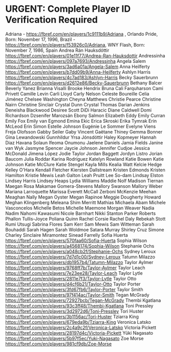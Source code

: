 # URGENT: Complete Player ID Verification Required

Adriana
    - https://fbref.com/en/players/1c9111b9/Adriana , Orlando Pride, Born: November 17, 1996, Brazil
    - https://fbref.com/en/players/f53926c0/Adriana, WNY Flash, Born: November 7, 1986, Spain
Andrea Rán Hauksdóttir  https://fbref.com/en/players/01e11f77/Andrea-Ran-Hauksdottir
Andressinha             https://fbref.com/en/players/097a7693/Andressinha
Angela Salem            https://fbref.com/en/players/3ad6a01a/Angela-Salem
Anna Heilferty          https://fbref.com/en/players/b7dd09b9/Anna-Heilferty
Ashlyn Harris           https://fbref.com/en/players/4c7ad183/Ashlyn-Harris
Becky Sauerbrunn        https://fbref.com/en/players/d2612e86/Becky-Sauerbrunn
Bethany Balcer
Beverly Yanez
Brianna Visalli
Brooke Hendrix
Bruna
Cali Farquharson
Cami Privett
Camille Levin
Carli Lloyd
Carly Nelson
Celeste Boureille
Celia Jiménez
Chelsee Washington
Cheyna Matthews
Christie Pearce
Christine Nairn
Christine Sinclair
Crystal Dunn
Crystal Thomas
Darian Jenkins
Deneisha Blackwood
Desiree Scott
DiDi Haracic
Diane Caldwell
Domi Richardson
Dzsenifer Marozsán
Ebony Salmon
Elizabeth Eddy
Emily Curran
Emily Fox
Emily van Egmond
Emina Ekic
Erica Skroski
Erika Tymrak
Erin McLeod
Erin Simon
Estelle Johnson
Eugénie Le Sommer
Evelyne Viens
Freja Olofsson
Gabby Seiler
Gaby Vincent
Gaëtane Thiney
Gemma Bonner
Gina Lewandowski
Gunnhildur Yrsa Jónsdóttir
Haley Kopmeyer
Hannah Diaz
Havana Solaun
Ifeoma Onumonu
Jaelene Daniels
Jamia Fields
Janine van Wyk
Jasmyne Spencer
Jaycie Johnson
Jennifer Cudjoe
Jessica McDonald
Jimena López
Jodie Taylor
Jordan Baggett
Jordyn Listro
Jorian Baucom
Julia Roddar
Karina Rodriguez
Katelyn Rowland
Katie Bowen
Katie Johnson
Katie McClure
Katie Stengel
Kayla Mills
Kealia Watt
Kelcie Hedge
Kelley O'Hara
Kendall Fletcher
Kiersten Dallstream
Kristen Edmonds
Kristen Hamilton
Kristie Mewis
Leah Galton
Leah Pruitt
Lee So-dam
Lindsay Elston
Lindsey Harris
Lindsey Heaps
Lydia Williams
Maddie Nolf
Madison Tiernan
Maegan Rosa
Makamae Gomera-Stevens
Mallory Swanson
Mallory Weber
Mariana Larroquette
Marissa Everett
McCall Zerboni
McKenzie Meehan
Meaghan Nally
Megan Oyster
Megan Rapinoe
Meggie Dougherty Howard
Meghan Klingenberg
Meleana Shim
Merritt Mathias
Michaela Abam
Michele Vasconcelos
Michelle Betos
Michelle Maemone
Morgan Weaver
Nadia Nadim
Nahomi Kawasumi
Nicole Barnhart
Nikki Stanton
Parker Roberts
Phallon Tullis-Joyce
Poliana
Quinn
Rachel Corsie
Rachel Daly
Rebekah Stott
Rumi Utsugi
Sabrina Flores
Sam Kerr
Sam Mewis
Sam Witteman
Sarah Bouhaddi
Sarah Hagen
Sarah Woldmoe
Satara Murray
Shirley Cruz
Simone Charley
Sinclaire Miramontez
Sinead Farrelly
Sofia Huerta    https://fbref.com/en/players/570faa60/Sofia-Huerta
Sophia Wilson   https://fbref.com/en/players/a4568174/Sophia-Wilson
Stephanie Ochs  https://fbref.com/en/players/a048cb2f/Stephanie-Ochs
Sydney Leroux   https://fbref.com/en/players/7d7d1c00/Sydney-Leroux
Tatumn Milazzo  https://fbref.com/en/players/db1957b4/Tatumn-Milazzo
Taylor Aylmer   https://fbref.com/en/players/9768ff7b/Taylor-Aylmer
Taylor Leach    https://fbref.com/en/players/7e23ee28/Taylor-Leach
Taylor Lytle    https://fbref.com/en/players/2811e7f3/Taylor-Lytle
Taylor Otto     https://fbref.com/en/players/d4cf6b21/Taylor-Otto
Taylor Porter       https://fbref.com/en/players/3fd67fb6/Taylor-Porter
Taylor Smith        https://fbref.com/en/players/97f414ac/Taylor-Smith
Tegan McGrady       https://fbref.com/en/players/72927bcb/Tegan-McGrady
Thembi Kgatlana     https://fbref.com/en/players/93c3ff48/Thembi-Kgatlana
Toni Pressley       https://fbref.com/en/players/3d2972d6/Toni-Pressley
Tori Huster         https://fbref.com/en/players/3b1156ac/Tori-Huster
Tziarra King        https://fbref.com/en/players/679eda9b/Tziarra-King
Veronica Latsko     https://fbref.com/en/players/2c4a9c2f/Veronica-Latsko
Victoria Pickett    https://fbref.com/en/players/28197d4c/Victoria-Pickett
Yūki Nagasato   https://fbref.com/en/players/5b97f5ec/Yuki-Nagasato
Zoe Morse   https://fbref.com/en/players/981cf9db/Zoe-Morse
